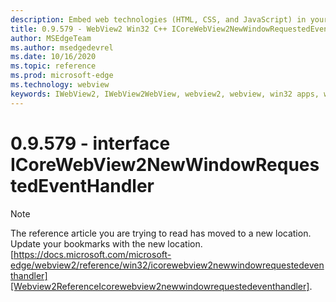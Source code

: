 ```yaml
---
description: Embed web technologies (HTML, CSS, and JavaScript) in your native applications with the Microsoft Edge WebView2 control
title: 0.9.579 - WebView2 Win32 C++ ICoreWebView2NewWindowRequestedEventHandler
author: MSEdgeTeam
ms.author: msedgedevrel
ms.date: 10/16/2020
ms.topic: reference
ms.prod: microsoft-edge
ms.technology: webview
keywords: IWebView2, IWebView2WebView, webview2, webview, win32 apps, win32, edge, ICoreWebView2, ICoreWebView2Controller, browser control, edge html, ICoreWebView2NewWindowRequestedEventHandler
---
```


# 0.9.579 - interface ICoreWebView2NewWindowRequestedEventHandler 

> [!NOTE]
> The reference article you are trying to read has moved to a new location.  
> Update your bookmarks with the new location.  
> [https://docs.microsoft.com/microsoft-edge/webview2/reference/win32/icorewebview2newwindowrequestedeventhandler][Webview2ReferenceIcorewebview2newwindowrequestedeventhandler].  

[Webview2ReferenceIcorewebview2newwindowrequestedeventhandler]: /microsoft-edge/webview2/reference/win32/icorewebview2newwindowrequestedeventhandler "interface ICoreWebView2NewWindowRequestedEventHandler | Microsoft Docs"
